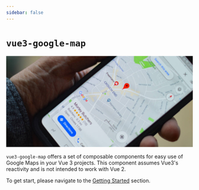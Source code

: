 ```yaml
---
sidebar: false
---
```

# `vue3-google-map`

![map](images/map-1200.jpg)

`vue3-google-map` offers a set of composable components for easy use of Google Maps in your Vue 3 projects. This component assumes Vue3's reactivity and is not intended to work with Vue 2.

To get start, please navigate to the [Getting Started](getting-started/index.md) section.